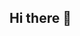 ## Hi there 👋

<!--
**tushariitg/tushariitg** is a ✨ _special_ ✨ repository because its `README.md` (this file) appears on your GitHub profile.

Here are some ideas to get you started:

- 🔭 I’m currently working on an open-source library for modeling and simulation of supply chains.
- 🌱 I’m currently learning Graph Neural Networks and their applications for regression.
- 👯 I’m looking to collaborate on my open-source library.
- 📫 How to reach me: tushar20231102@iitgoa.ac.in, tusharlone28@gmail.com
-->
